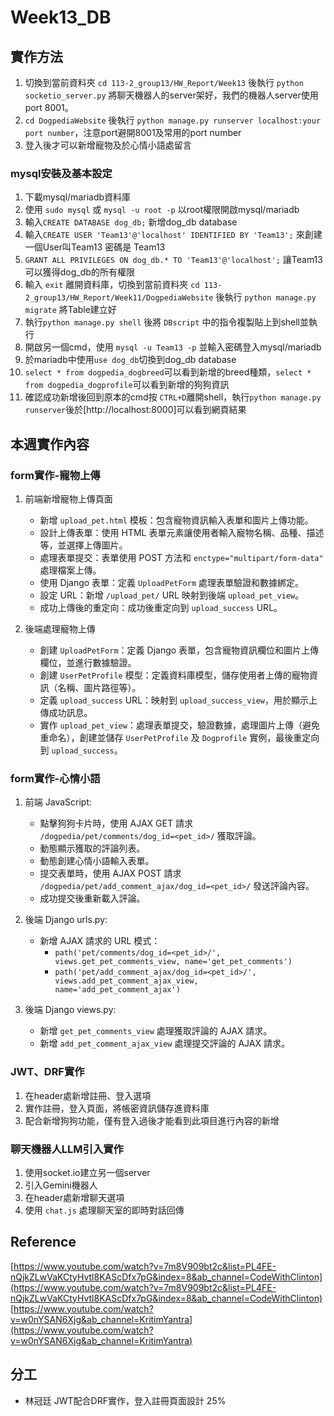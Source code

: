 # Week13_DB

## 實作方法

1. 切換到當前資料夾 `cd 113-2_group13/HW_Report/Week13` 後執行 `python socketio_server.py` 將聊天機器人的server架好，我們的機器人server使用port 8001。
2. `cd DogpediaWebsite` 後執行 `python manage.py runserver localhost:your port number`，注意port避開8001及常用的port number
3. 登入後才可以新增寵物及於心情小語處留言

### mysql安裝及基本設定

1. 下載mysql/mariadb資料庫
2. 使用 `sudo mysql` 或 `mysql -u root -p` 以root權限開啟mysql/mariadb
3. 輸入`CREATE DATABASE dog_db;` 新增dog_db database
4. 輸入`CREATE USER 'Team13'@'localhost' IDENTIFIED BY 'Team13';` 來創建一個User叫Team13 密碼是 Team13
5. `GRANT ALL PRIVILEGES ON dog_db.* TO 'Team13'@'localhost';` 讓Team13 可以獲得dog_db的所有權限
6. 輸入 `exit` 離開資料庫，切換到當前資料夾 `cd 113-2_group13/HW_Report/Week11/DogpediaWebsite` 後執行 `python manage.py migrate` 將Table建立好
7. 執行`python manage.py shell` 後將 `DBscript` 中的指令複製貼上到shell並執行
8. 開啟另一個cmd，使用 `mysql -u Team13 -p` 並輸入密碼登入mysql/mariadb
9. 於mariadb中使用`use dog_db`切換到dog_db database
10. `select * from dogpedia_dogbreed`可以看到新增的breed種類，`select * from dogpedia_dogprofile`可以看到新增的狗狗資訊
11. 確認成功新增後回到原本的cmd按 `CTRL+D`離開shell，執行`python manage.py runserver`後於[http://localhost:8000]可以看到網頁結果

## 本週實作內容

### form實作-寵物上傳

1. 前端新增寵物上傳頁面
    * 新增 `upload_pet.html` 模板：包含寵物資訊輸入表單和圖片上傳功能。
    * 設計上傳表單：使用 HTML 表單元素讓使用者輸入寵物名稱、品種、描述等，並選擇上傳圖片。
    * 處理表單提交：表單使用 POST 方法和 `enctype="multipart/form-data"` 處理檔案上傳。
    * 使用 Django 表單：定義 `UploadPetForm` 處理表單驗證和數據綁定。
    * 設定 URL：新增 `/upload_pet/` URL 映射到後端 `upload_pet_view`。
    * 成功上傳後的重定向：成功後重定向到 `upload_success` URL。

2. 後端處理寵物上傳
    * 創建 `UploadPetForm`：定義 Django 表單，包含寵物資訊欄位和圖片上傳欄位，並進行數據驗證。
    * 創建 `UserPetProfile` 模型：定義資料庫模型，儲存使用者上傳的寵物資訊（名稱、圖片路徑等）。
    * 定義 `upload_success` URL：映射到 `upload_success_view`，用於顯示上傳成功訊息。
    * 實作 `upload_pet_view`：處理表單提交，驗證數據，處理圖片上傳（避免重命名），創建並儲存 `UserPetProfile` 及 `Dogprofile` 實例，最後重定向到 `upload_success`。

### form實作-心情小語

1. 前端 JavaScript:
    * 點擊狗狗卡片時，使用 AJAX GET 請求 `/dogpedia/pet/comments/dog_id=<pet_id>/` 獲取評論。
    * 動態顯示獲取的評論列表。
    * 動態創建心情小語輸入表單。
    * 提交表單時，使用 AJAX POST 請求 `/dogpedia/pet/add_comment_ajax/dog_id=<pet_id>/` 發送評論內容。
    * 成功提交後重新載入評論。

2. 後端 Django urls.py:
    * 新增 AJAX 請求的 URL 模式：
        * `path('pet/comments/dog_id=<pet_id>/', views.get_pet_comments_view, name='get_pet_comments')`
        * `path('pet/add_comment_ajax/dog_id=<pet_id>/', views.add_pet_comment_ajax_view, name='add_pet_comment_ajax')`

3. 後端 Django views.py:
    * 新增 `get_pet_comments_view` 處理獲取評論的 AJAX 請求。
    * 新增 `add_pet_comment_ajax_view` 處理提交評論的 AJAX 請求。

### JWT、DRF實作

1. 在header處新增註冊、登入選項
2. 實作註冊，登入頁面，將帳密資訊儲存進資料庫
3. 配合新增狗狗功能，僅有登入過後才能看到此項目進行內容的新增

### 聊天機器人LLM引入實作

1. 使用socket.io建立另一個server
2. 引入Gemini機器人
3. 在header處新增聊天選項
4. 使用 `chat.js` 處理聊天室的即時對話回傳

## Reference

[https://www.youtube.com/watch?v=7m8V909bt2c&list=PL4FE-nQjkZLwVaKCtyHvtl8KAScDfx7pG&index=8&ab_channel=CodeWithClinton](https://www.youtube.com/watch?v=7m8V909bt2c&list=PL4FE-nQjkZLwVaKCtyHvtl8KAScDfx7pG&index=8&ab_channel=CodeWithClinton)
[https://www.youtube.com/watch?v=w0nYSAN6Xjg&ab_channel=KritimYantra](https://www.youtube.com/watch?v=w0nYSAN6Xjg&ab_channel=KritimYantra)

## 分工

- 林冠廷 JWT配合DRF實作，登入註冊頁面設計 25%